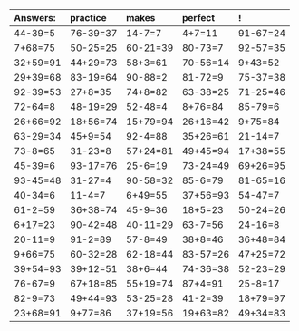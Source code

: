 | Answers: | practice | makes | perfect | ! |
| :--- | :--- | :--- | :--- | :--- |
| 44-39=5 | 76-39=37 | 14-7=7 | 4+7=11 | 91-67=24 | 
| 7+68=75 | 50-25=25 | 60-21=39 | 80-73=7 | 92-57=35 | 
| 32+59=91 | 44+29=73 | 58+3=61 | 70-56=14 | 9+43=52 | 
| 29+39=68 | 83-19=64 | 90-88=2 | 81-72=9 | 75-37=38 | 
| 92-39=53 | 27+8=35 | 74+8=82 | 63-38=25 | 71-25=46 | 
| 72-64=8 | 48-19=29 | 52-48=4 | 8+76=84 | 85-79=6 | 
| 26+66=92 | 18+56=74 | 15+79=94 | 26+16=42 | 9+75=84 | 
| 63-29=34 | 45+9=54 | 92-4=88 | 35+26=61 | 21-14=7 | 
| 73-8=65 | 31-23=8 | 57+24=81 | 49+45=94 | 17+38=55 | 
| 45-39=6 | 93-17=76 | 25-6=19 | 73-24=49 | 69+26=95 | 
| 93-45=48 | 31-27=4 | 90-58=32 | 85-6=79 | 81-65=16 | 
| 40-34=6 | 11-4=7 | 6+49=55 | 37+56=93 | 54-47=7 | 
| 61-2=59 | 36+38=74 | 45-9=36 | 18+5=23 | 50-24=26 | 
| 6+17=23 | 90-42=48 | 40-11=29 | 63-7=56 | 24-16=8 | 
| 20-11=9 | 91-2=89 | 57-8=49 | 38+8=46 | 36+48=84 | 
| 9+66=75 | 60-32=28 | 62-18=44 | 83-57=26 | 47+25=72 | 
| 39+54=93 | 39+12=51 | 38+6=44 | 74-36=38 | 52-23=29 | 
| 76-67=9 | 67+18=85 | 55+19=74 | 87+4=91 | 25-8=17 | 
| 82-9=73 | 49+44=93 | 53-25=28 | 41-2=39 | 18+79=97 | 
| 23+68=91 | 9+77=86 | 37+19=56 | 19+63=82 | 49+34=83 | 
